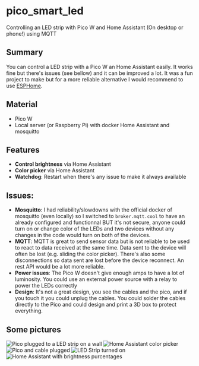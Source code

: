 # pico_smart_led
Controlling an LED strip with Pico W and Home Assistant (On desktop or phone!) using MQTT

## Summary
You can control a LED strip with a Pico W an Home Assistant easily. It works fine but there's issues (see bellow) and it can be improved a lot. It was a fun project to make but for a more reliable alternative I would recommend to use [ESPHome](https://esphome.io/guides/getting_started_hassio.html).

## Material
- Pico W
- Local server (or Raspberry Pi) with docker Home Assistant and mosquitto

## Features 
- **Control brightness** via Home Assistant
- **Color picker** via Home Assistant
- **Watchdog**: Restart when there's any issue to make it always available 

## Issues:
- **Mosquitto**: I had reliability/slowdowns with the official docker of mosquitto (even locally) so I switched to `broker.mqtt.cool` to have an already configured and functionnal BUT it's not secure, anyone could turn on or change color of the LEDs and two devices without any changes in the code would turn on both of the devices.
- **MQTT**: MQTT is great to send sensor data but is not reliable to be used to react to data received at the same time. Data sent to the device will often be lost (e.g. sliding the color picker). There's also some disconnections so data sent are lost before the device reconnect. An rest API would be a lot more reliable.
- **Power issues**: The Pico W doesn't give enough amps to have a lot of luminosity. You could use an external power source with a relay to power the LEDs correctly
- **Design**: It's not a great design, you see the cables and the pico, and if you touch it you could unplug the cables. You could solder the cables directly to the Pico and could design and print a 3D box to protect everything.

## Some pictures
![Pico plugged to a LED strip on a wall](/Pictures/PicoOnWall.jpg)
![Home Assistant color picker](/Pictures/HomeAssistant2.png)
![Pico and cable plugged](/Pictures/Pico.jpg)
![LED Strip turned on](/Pictures/LEDStrip.jpg)
![Home Assistant with brightness purcentages](/Pictures/HomeAssistant1.png)